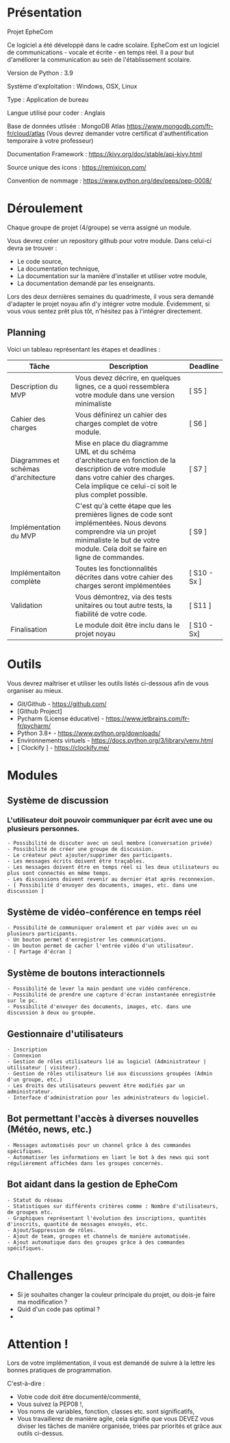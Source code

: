 # Présentation

Projet EpheCom

Ce logiciel a été développé dans le cadre scolaire.
EpheCom est un logiciel de communications - vocale et écrite - en temps réel.
Il a pour but d'améliorer la communication au sein de l'établissement scolaire.

Version de Python : 3.9

Système d'exploitation : Windows, OSX, Linux

Type : Application de bureau

Langue utilisé pour coder : Anglais

Base de données utlisée : MongoDB Atlas https://www.mongodb.com/fr-fr/cloud/atlas
(Vous devrez demander votre certificat d'authentification temporaire à votre professeur)

Documentation Framework : https://kivy.org/doc/stable/api-kivy.html

Source unique des icons : https://remixicon.com/

Convention de nommage :
    https://www.python.org/dev/peps/pep-0008/


# Déroulement

Chaque groupe de projet (4/groupe) se verra assigné un module.

Vous devrez créer un repository github pour votre module. Dans celui-ci devra se trouver :
- Le code source,
- La documentation technique,
- La documentation sur la manière d'installer et utiliser votre module,
- La documentation demandé par les enseignants.

Lors des deux dernières semaines du quadrimeste, il vous sera demandé d'adapter le projet noyau afin d'y intégrer votre module.
Évidemment, si vous vous sentez prêt plus tôt, n'hésitez pas à l'intégrer directement.

## Planning

Voici un tableau représentant les étapes et deadlines :

| Tâche | Description | Deadline
|---|---|---
| Description du MVP | Vous devez décrire, en quelques lignes, ce a quoi ressemblera votre module dans une version minimaliste | [ S5 ] 
| Cahier des charges | Vous définirez un cahier des charges complet de votre module. | [ S6 ]
| Diagrammes et schémas d'architecture | Mise en place du diagramme UML et du schéma d'architecture en fonction de la description de votre module dans votre cahier des charges. Cela implique ce celui-ci soit le plus complet possible. | [ S7 ]
| Implémentation du MVP | C'est qu'à cette étape que les premières lignes de code sont implémentées. Nous devons comprendre via un projet minimaliste le but de votre module. Cela doit se faire en ligne de commandes. | [ S9 ]
| Implémentaiton complète | Toutes les fonctionnalités décrites dans votre cahier des charges seront implémentées | [ S10 - Sx ]
| Validation | Vous démontrez, via des tests unitaires ou tout autre tests, la fiabilité de votre code. | [ S11 ]
| Finalisation | Le module doit être inclu dans le projet noyau | [ S10 - Sx]

# Outils

Vous devrez maîtriser et utiliser les outils listés ci-dessous afin de vous organiser au mieux.
- Git/Github - https://github.com/
- [Github Project]
- Pycharm (License éducative) - https://www.jetbrains.com/fr-fr/pycharm/
- Python 3.8+ - https://www.python.org/downloads/
- Environnements virtuels - https://docs.python.org/3/library/venv.html
- [ Clockify ] - https://clockify.me/

# Modules

## Système de discussion

### L'utilisateur doit pouvoir communiquer par écrit avec une ou plusieurs personnes.

    - Possibilité de discuter avec un seul membre (conversation privée)
    - Possibilité de créer une groupe de discussion.
    - Le créateur peut ajouter/supprimer des participants.
    - Les messages écrits doivent être traçables.
    - Les messages doivent être en temps réel si les deux utilisateurs ou plus sont connectés en même temps.
    - Les discussions doivent revenir au dernier état après reconnexion.
    - [ Possibilité d'envoyer des documents, images, etc. dans une discussion ]
    
## Système de vidéo-conférence en temps réel
    - Possibilité de communiquer oralement et par vidéo avec un ou plusieurs participants.
    - Un bouton permet d'enregistrer les communications.
    - Un bouton permet de cacher l'entrée vidéo d'un utilisateur.
    - [ Partage d'écran ]

## Système de boutons interactionnels
    - Possibilité de lever la main pendant une vidéo conférence.
    - Possibilité de prendre une capture d'écran instantanée enregistrée sur le pc.
    - Possibilité d'envoyer des documents, images, etc. dans une discussion à deux ou groupée.


## Gestionnaire d'utilisateurs
    - Inscription
    - Connexion
    - Gestion de rôles utilisateurs lié au logiciel (Administrateur | utilisateur | visiteur).
    - Gestion de rôles utilisateurs lié aux discussions groupées (Admin d'un groupe, etc.)
    - Les droits des utilisateurs peuvent être modifiés par un administrateur.
    - Interface d'administration pour les administrateurs du logiciel.


## Bot permettant l'accès à diverses nouvelles (Météo, news, etc.)
    - Messages automatisés pour un channel grâce à des commandes spécifiques.
    - Automatiser les informations en liant le bot à des news qui sont régulièrement affichées dans les groupes concernés.


## Bot aidant dans la gestion de EpheCom
    - Statut du réseau
    - Statistiques sur différents critères comme : Nombre d'utilisateurs, de groupes etc.
    - Graphiques représentant l'évolution des inscriptions, quantités d'inscrits, quantité de messages envoyés, etc.
    - Ajout/Suppression de rôles.
    - Ajout de team, groupes et channels de manière automatisée.
    - Ajout automatique dans des groupes grâce à des commandes spécifiques.

# Challenges

- Si je souhaites changer la couleur principale du projet, ou dois-je faire ma modification ?
- Quid d'un code pas optimal ?
- 

# Attention !

Lors de votre implémentation, il vous est demandé de suivre à la lettre les bonnes pratiques de programmation.

C'est-à-dire :
- Votre code doit être documenté/commenté,
- Vous suivez la PEP08 !,
- Vos noms de variables, fonction, classes etc. sont significatifs,
- Vous travaillerez de manière agile, cela signifie que vous DEVEZ vous diviser les tâches de manière organisée, triées par priorités et grâce aux outils ci-dessus.